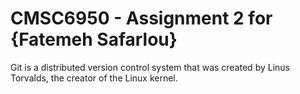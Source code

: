 # CMSC6950 - Assignment 2 for {Fatemeh Safarlou}
Git is a distributed version control system that was created by
Linus Torvalds, the creator of the Linux kernel.

